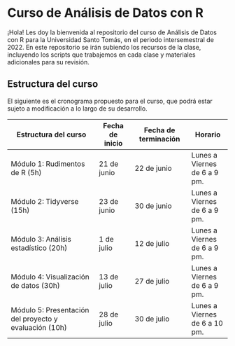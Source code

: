 # Curso de Análisis de Datos con R

¡Hola! Les doy la bienvenida al repositorio del curso de Análisis de Datos con R para la Universidad Santo Tomás, en el periodo intersemestral de 2022. En este repositorio se irán subiendo los recursos de la clase, incluyendo los scripts que trabajemos en cada clase y materiales adicionales para su revisión.

## Estructura del curso

El siguiente es el cronograma propuesto para el curso, que podrá estar sujeto a modificación a lo largo de su desarrollo.

| Estructura del curso | Fecha de inicio | Fecha de terminación | Horario |
| ---- | ----- | ----- | ---- |
| Módulo 1: Rudimentos de R (5h) | 21 de junio | 22 de junio | Lunes a Viernes <br> de 6 a 9 pm. |
| Módulo 2: Tidyverse (15h) | 23 de junio | 30 de junio | Lunes a Viernes <br> de 6 a 9 pm. |
| Módulo 3: Análisis estadístico (20h) | 1 de julio | 12 de julio | Lunes a Viernes <br> de 6 a 9 pm. |
| Módulo 4: Visualización de datos (30h) | 13 de julio | 27 de julio | Lunes a Viernes <br> de 6 a 9 pm. |
| Módulo 5: Presentación del proyecto y evaluación (10h) | 28 de julio | 30 de julio | Lunes a Viernes <br> de 6 a 10 pm. |

